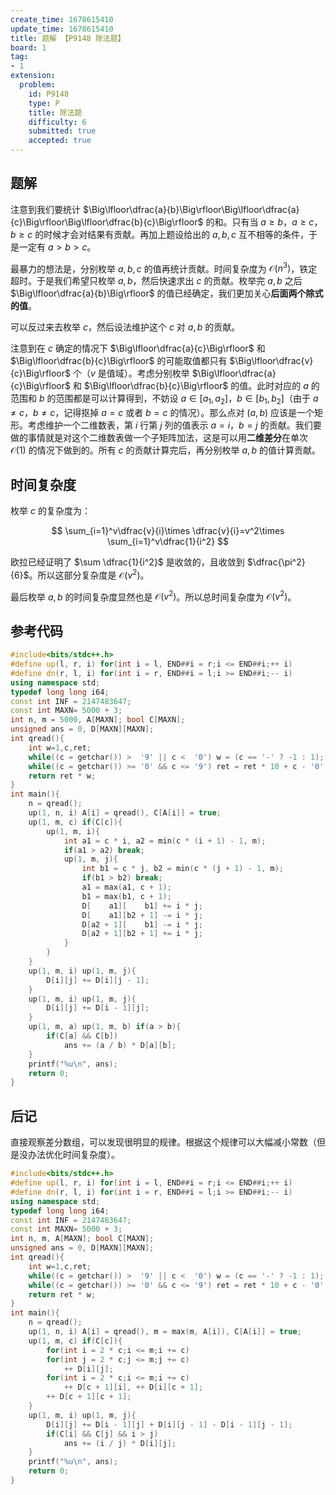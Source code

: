 ```yaml
---
create_time: 1678615410
update_time: 1678615410
title: 题解 【P9148 除法题】
board: 1
tag:
- 1
extension:
  problem:
    id: P9148
    type: P
    title: 除法题
    difficulty: 6
    submitted: true
    accepted: true
---
```


## 题解

注意到我们要统计 $\Big\lfloor\dfrac{a}{b}\Big\rfloor\Big\lfloor\dfrac{a}{c}\Big\rfloor\Big\lfloor\dfrac{b}{c}\Big\rfloor$ 的和。只有当 $a\ge b$，$a\ge c$，$b\ge c$ 的时候才会对结果有贡献。再加上题设给出的 $a,b,c$ 互不相等的条件，于是一定有 $a>b>c$。

最暴力的想法是，分别枚举 $a,b,c$ 的值再统计贡献。时间复杂度为 $\mathcal O(n^3)$，铁定超时。于是我们希望只枚举 $a,b$，然后快速求出 $c$ 的贡献。枚举完 $a,b$ 之后 $\Big\lfloor\dfrac{a}{b}\Big\rfloor$ 的值已经确定，我们更加关心**后面两个除式的值**。

可以反过来去枚举 $c$，然后设法维护这个 $c$ 对 $a,b$ 的贡献。

注意到在 $c$ 确定的情况下 $\Big\lfloor\dfrac{a}{c}\Big\rfloor$ 和 $\Big\lfloor\dfrac{b}{c}\Big\rfloor$ 的可能取值都只有 $\Big\lfloor\dfrac{v}{c}\Big\rfloor$ 个（$v$ 是值域）。考虑分别枚举 $\Big\lfloor\dfrac{a}{c}\Big\rfloor$ 和 $\Big\lfloor\dfrac{b}{c}\Big\rfloor$ 的值。此时对应的 $a$ 的范围和 $b$ 的范围都是可以计算得到，不妨设 $a\in[a_1,a_2]$，$b\in [b_1,b_2]$（由于 $a\neq c$，$b\neq c$，记得抠掉 $a=c$ 或者 $b=c$ 的情况）。那么点对 $(a,b)$ 应该是一个矩形。考虑维护一个二维数表，第 $i$ 行第 $j$ 列的值表示 $a=i$，$b=j$ 的贡献。我们要做的事情就是对这个二维数表做一个子矩阵加法，这是可以用**二维差分**在单次 $\mathcal O(1)$ 的情况下做到的。所有 $c$ 的贡献计算完后，再分别枚举 $a,b$ 的值计算贡献。

## 时间复杂度

枚举 $c$ 的复杂度为：

$$
\sum_{i=1}^v\dfrac{v}{i}\times \dfrac{v}{i}=v^2\times \sum_{i=1}^v\dfrac{1}{i^2}
$$

欧拉已经证明了 $\sum \dfrac{1}{i^2}$ 是收敛的，且收敛到 $\dfrac{\pi^2}{6}$。所以这部分复杂度是 $\mathcal O(v^2)$。

最后枚举 $a,b$ 的时间复杂度显然也是 $\mathcal O(v^2)$。所以总时间复杂度为 $\mathcal O(v^2)$。

## 参考代码

```cpp
#include<bits/stdc++.h>
#define up(l, r, i) for(int i = l, END##i = r;i <= END##i;++ i)
#define dn(r, l, i) for(int i = r, END##i = l;i >= END##i;-- i)
using namespace std;
typedef long long i64;
const int INF = 2147483647;
const int MAXN= 5000 + 3;
int n, m = 5000, A[MAXN]; bool C[MAXN];
unsigned ans = 0, D[MAXN][MAXN];
int qread(){
    int w=1,c,ret;
    while((c = getchar()) >  '9' || c <  '0') w = (c == '-' ? -1 : 1); ret = c - '0';
    while((c = getchar()) >= '0' && c <= '9') ret = ret * 10 + c - '0';
    return ret * w;
}
int main(){
    n = qread();
    up(1, n, i) A[i] = qread(), C[A[i]] = true;
    up(1, m, c) if(C[c]){
        up(1, m, i){
            int a1 = c * i, a2 = min(c * (i + 1) - 1, m);
            if(a1 > a2) break;
            up(1, m, j){
                int b1 = c * j, b2 = min(c * (j + 1) - 1, m);
                if(b1 > b2) break;
                a1 = max(a1, c + 1);
                b1 = max(b1, c + 1);
                D[    a1][    b1] += i * j;
                D[    a1][b2 + 1] -= i * j;
                D[a2 + 1][    b1] -= i * j;
                D[a2 + 1][b2 + 1] += i * j;
            }
        }
    }
    up(1, m, i) up(1, m, j){
        D[i][j] += D[i][j - 1];
    }
    up(1, m, i) up(1, m, j){
        D[i][j] += D[i - 1][j];
    }
    up(1, m, a) up(1, m, b) if(a > b){
        if(C[a] && C[b])
            ans += (a / b) * D[a][b];
    }
    printf("%u\n", ans);
    return 0;
}
```

## 后记

直接观察差分数组，可以发现很明显的规律。根据这个规律可以大幅减小常数（但是没办法优化时间复杂度）。

```cpp
#include<bits/stdc++.h>
#define up(l, r, i) for(int i = l, END##i = r;i <= END##i;++ i)
#define dn(r, l, i) for(int i = r, END##i = l;i >= END##i;-- i)
using namespace std;
typedef long long i64;
const int INF = 2147483647;
const int MAXN= 5000 + 3;
int n, m, A[MAXN]; bool C[MAXN];
unsigned ans = 0, D[MAXN][MAXN];
int qread(){
    int w=1,c,ret;
    while((c = getchar()) >  '9' || c <  '0') w = (c == '-' ? -1 : 1); ret = c - '0';
    while((c = getchar()) >= '0' && c <= '9') ret = ret * 10 + c - '0';
    return ret * w;
}
int main(){
    n = qread();
    up(1, n, i) A[i] = qread(), m = max(m, A[i]), C[A[i]] = true;
    up(1, m, c) if(C[c]){
        for(int i = 2 * c;i <= m;i += c)
        for(int j = 2 * c;j <= m;j += c)
            ++ D[i][j];
        for(int i = 2 * c;i <= m;i += c)
            ++ D[c + 1][i], ++ D[i][c + 1];
        ++ D[c + 1][c + 1];
    }
    up(1, m, i) up(1, m, j){
        D[i][j] += D[i - 1][j] + D[i][j - 1] - D[i - 1][j - 1];
        if(C[i] && C[j] && i > j)
            ans += (i / j) * D[i][j];
    }
    printf("%u\n", ans);
    return 0;
}
